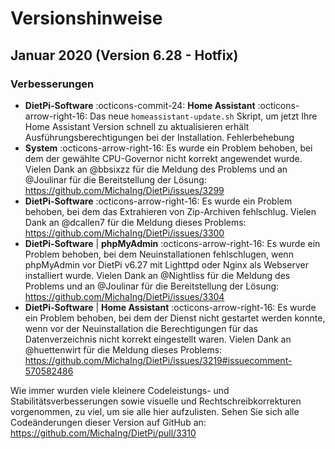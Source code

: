 # Versionshinweise

## Januar 2020 (Version 6.28 - Hotfix)

### Verbesserungen

- **DietPi-Software** :octicons-commit-24: **Home Assistant** :octicons-arrow-right-16: Das neue `homeassistant-update.sh` Skript, um jetzt Ihre Home Assistant Version schnell zu aktualisieren erh&auml;lt Ausf&uuml;hrungsberechtigungen bei der Installation.
Fehlerbehebung
- **System** :octicons-arrow-right-16: Es wurde ein Problem behoben, bei dem der gew&auml;hlte CPU-Governor nicht korrekt angewendet wurde. Vielen Dank an @bbsixzz f&uuml;r die Meldung des Problems und an @Joulinar f&uuml;r die Bereitstellung der L&ouml;sung: <https://github.com/MichaIng/DietPi/issues/3299>
- **DietPi-Software** :octicons-arrow-right-16: Es wurde ein Problem behoben, bei dem das Extrahieren von Zip-Archiven fehlschlug. Vielen Dank an @dcallen7 f&uuml;r die Meldung dieses Problems: <https://github.com/MichaIng/DietPi/issues/3300>
- **DietPi-Software** | **phpMyAdmin** :octicons-arrow-right-16: Es wurde ein Problem behoben, bei dem Neuinstallationen fehlschlugen, wenn phpMyAdmin vor DietPi v6.27 mit Lighttpd oder Nginx als Webserver installiert wurde. Vielen Dank an @Nightliss f&uuml;r die Meldung des Problems und an @Joulinar f&uuml;r die Bereitstellung der L&ouml;sung: <https://github.com/MichaIng/DietPi/issues/3304>
- **DietPi-Software** | **Home Assistant** :octicons-arrow-right-16: Es wurde ein Problem behoben, bei dem der Dienst nicht gestartet werden konnte, wenn vor der Neuinstallation die Berechtigungen f&uuml;r das Datenverzeichnis nicht korrekt eingestellt waren. Vielen Dank an @huettenwirt f&uuml;r die Meldung dieses Problems: <https://github.com/MichaIng/DietPi/issues/3219#issuecomment-570582486>

Wie immer wurden viele kleinere Codeleistungs- und Stabilit&auml;tsverbesserungen sowie visuelle und Rechtschreibkorrekturen vorgenommen, zu viel, um sie alle hier aufzulisten. Sehen Sie sich alle Code&auml;nderungen dieser Version auf GitHub an: <https://github.com/MichaIng/DietPi/pull/3310>
